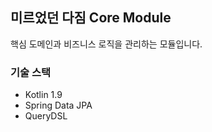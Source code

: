 ## 미르었던 다짐 Core Module

핵심 도메인과 비즈니스 로직을 관리하는 모듈입니다.

### 기술 스택

- Kotlin 1.9
- Spring Data JPA
- QueryDSL
